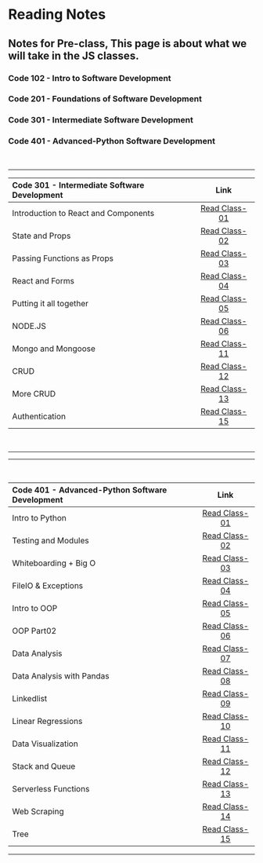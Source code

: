 # Reading Notes

## Notes for Pre-class, This page is about what we will take in the JS classes.

### Code 102 - Intro to Software Development
### Code 201 - Foundations of Software Development
### Code 301 - Intermediate Software Development
### Code 401 - Advanced-Python Software Development

<br>

---

| Code 301 - Intermediate Software Development | Link |
| :--------- | :---------: |
| Introduction to React and Components | [Read Class-01](./code-301-python/ReadClass-01.md) |
| State and Props | [Read Class-02](./code-301-python/ReadClass-02.md) |
| Passing Functions as Props | [Read Class-03](./code-301-python/ReadClass-03.md) |
| React and Forms | [Read Class-04](./code-301-python/ReadClass-04.md) |
| Putting it all together | [Read Class-05](./code-301-python/ReadClass-05.md) |
| NODE.JS | [Read Class-06](./code-301-python/ReadClass-06.md) |
| Mongo and Mongoose | [Read Class-11](./code-301-python/ReadClass-11.md) |
| CRUD | [Read Class-12](./code-301-python/ReadClass-12.md) |
| More CRUD | [Read Class-13](./code-301-python/ReadClass-13.md) |
| Authentication | [Read Class-15](./code-301-python/ReadClass-15.md) |

<br>

---
---

<br>

|Code 401 - Advanced-Python Software Development| Link |
|:---------|:---------:|
| Intro to Python | [Read Class-01](./code-401-python/Class-01.md) |
| Testing and Modules | [Read Class-02](./code-401-python/Class-02.md) |
| Whiteboarding + Big O | [Read Class-03](./code-401-python/Class-03.md) |
| FileIO & Exceptions | [Read Class-04](./code-401-python/Class-04.md) |
| Intro to OOP | [Read Class-05](./code-401-python/Class-05.md) |
| OOP Part02 | [Read Class-06](./code-401-python/Class-06.md) |
| Data Analysis | [Read Class-07](./code-401-python/Class-07.md) |
| Data Analysis with Pandas | [Read Class-08](./code-401-python/Class-08.md) |
| Linkedlist | [Read Class-09](./code-401-python/Class-09.md) |
| Linear Regressions | [Read Class-10](./code-401-python/Class-10.md) |
| Data Visualization | [Read Class-11](./code-401-python/Class-11.md) |
| Stack and Queue | [Read Class-12](./code-401-python/Class-12.md) |
| Serverless Functions | [Read Class-13](./code-401-python/Class-13.md) |
| Web Scraping | [Read Class-14](./code-401-python/Class-14.md) |
| Tree | [Read Class-15](./code-401-python/Class-15.md) |

---

<br>
